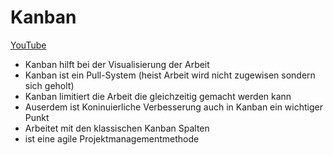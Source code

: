 # Kanban

[YouTube](https://www.youtube.com/watch?v=Tf-zcpwM5uQ)

- Kanban hilft bei der Visualisierung der Arbeit
- Kanban ist ein Pull-System (heist Arbeit wird nicht zugewisen sondern sich geholt)
- Kanban limitiert die Arbeit die gleichzeitig gemacht werden kann
- Auserdem ist Koninuierliche Verbesserung auch in Kanban ein wichtiger Punkt
- Arbeitet mit den klassischen Kanban Spalten
- ist eine agile Projektmanagementmethode